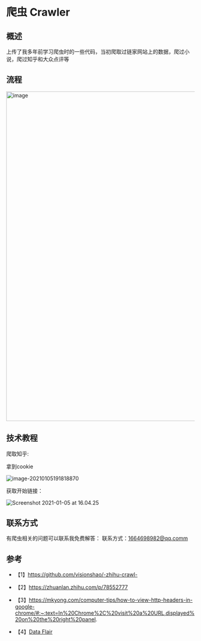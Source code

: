 # 爬虫 Crawler

## 概述

上传了我多年前学习爬虫时的一些代码，当初爬取过链家网站上的数据，爬过小说，爬过知乎和大众点评等

## 流程

<img width="882" alt="image" src="https://github.com/HungYann/python/assets/55868230/22adf169-5b32-4960-b7ba-947b8e107cc4">



## 技术教程


爬取知乎:

拿到cookie

![image-20210105191818870](https://tva1.sinaimg.cn/large/0081Kckwgy1gmd1bx86xqj31ce0tqgz7.jpg)



获取开始链接：

![Screenshot 2021-01-05 at 16.04.25](https://tva1.sinaimg.cn/large/0081Kckwgy1gmd16l6l5pj30y20u0wlq.jpg)



## 联系方式

有爬虫相关的问题可以联系我免费解答：
联系方式：1664698982@qq.comm



## 参考

- 【1】https://github.com/visionshao/-zhihu-crawl-


- 【2】https://zhuanlan.zhihu.com/p/78552777

- 【3】https://mkyong.com/computer-tips/how-to-view-http-headers-in-google-chrome/#:~:text=In%20Chrome%2C%20visit%20a%20URL,displayed%20on%20the%20right%20panel.


- 【4】[Data Flair](https://data-flair.training/blogs/data-science-r-movie-recommendation/#)
